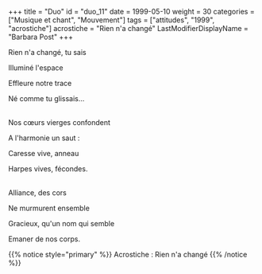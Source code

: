 +++
title = "Duo"
id = "duo_11"
date = 1999-05-10
weight = 30
categories = ["Musique et chant", "Mouvement"]
tags = ["attitudes", "1999", "acrostiche"]
acrostiche = "Rien n'a changé"
LastModifierDisplayName = "Barbara Post"
+++

Rien n'a changé, tu sais

Illuminé l'espace

Effleure notre trace

Né comme tu glissais...

 \
Nos cœurs vierges confondent

A l'harmonie un saut :

Caresse vive, anneau

Harpes vives, fécondes.

 \
Alliance, des cors

Ne murmurent ensemble

Gracieux, qu'un nom qui semble

Emaner de nos corps.

{{% notice style="primary" %}}
Acrostiche : Rien n'a changé
{{% /notice %}}
